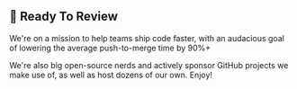 ## 🚀 Ready To Review

We're on a mission to help teams ship code faster, with an audacious goal of lowering the average push-to-merge time by 90%+

We're also big open-source nerds and actively sponsor GitHub projects we make use of, as well as host dozens of our own. Enjoy!
